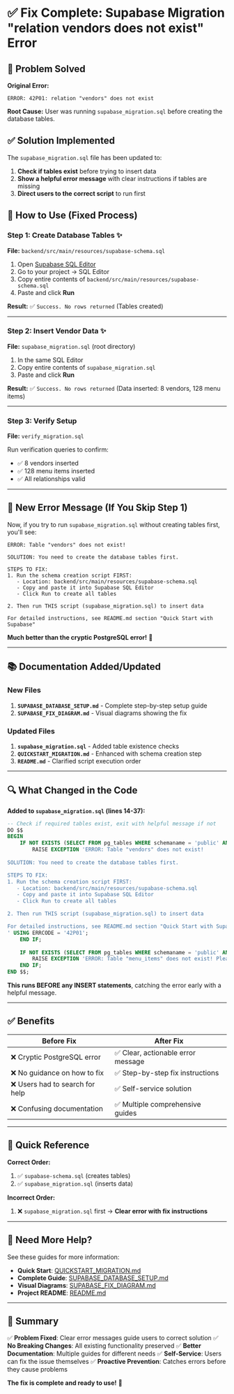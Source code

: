 # ✅ Fix Complete: Supabase Migration "relation vendors does not exist" Error

## 🎯 Problem Solved

**Original Error:**
```
ERROR: 42P01: relation "vendors" does not exist
```

**Root Cause:** User was running `supabase_migration.sql` before creating the database tables.

## ✅ Solution Implemented

The `supabase_migration.sql` file has been updated to:

1. **Check if tables exist** before trying to insert data
2. **Show a helpful error message** with clear instructions if tables are missing
3. **Direct users to the correct script** to run first

## 🚀 How to Use (Fixed Process)

### Step 1: Create Database Tables ✨
**File:** `backend/src/main/resources/supabase-schema.sql`

1. Open [Supabase SQL Editor](https://app.supabase.com)
2. Go to your project → SQL Editor
3. Copy entire contents of `backend/src/main/resources/supabase-schema.sql`
4. Paste and click **Run**

**Result:** ✅ `Success. No rows returned` (Tables created)

---

### Step 2: Insert Vendor Data ✨
**File:** `supabase_migration.sql` (root directory)

1. In the same SQL Editor
2. Copy entire contents of `supabase_migration.sql`
3. Paste and click **Run**

**Result:** ✅ `Success. No rows returned` (Data inserted: 8 vendors, 128 menu items)

---

### Step 3: Verify Setup
**File:** `verify_migration.sql`

Run verification queries to confirm:
- ✅ 8 vendors inserted
- ✅ 128 menu items inserted  
- ✅ All relationships valid

---

## 📖 New Error Message (If You Skip Step 1)

Now, if you try to run `supabase_migration.sql` without creating tables first, you'll see:

```
ERROR: Table "vendors" does not exist!

SOLUTION: You need to create the database tables first.

STEPS TO FIX:
1. Run the schema creation script FIRST:
   - Location: backend/src/main/resources/supabase-schema.sql
   - Copy and paste it into Supabase SQL Editor
   - Click Run to create all tables

2. Then run THIS script (supabase_migration.sql) to insert data

For detailed instructions, see README.md section "Quick Start with Supabase"
```

**Much better than the cryptic PostgreSQL error!** 🎉

---

## 📚 Documentation Added/Updated

### New Files
1. **`SUPABASE_DATABASE_SETUP.md`** - Complete step-by-step setup guide
2. **`SUPABASE_FIX_DIAGRAM.md`** - Visual diagrams showing the fix

### Updated Files
1. **`supabase_migration.sql`** - Added table existence checks
2. **`QUICKSTART_MIGRATION.md`** - Enhanced with schema creation step
3. **`README.md`** - Clarified script execution order

---

## 🔍 What Changed in the Code

**Added to `supabase_migration.sql` (lines 14-37):**

```sql
-- Check if required tables exist, exit with helpful message if not
DO $$
BEGIN
    IF NOT EXISTS (SELECT FROM pg_tables WHERE schemaname = 'public' AND tablename = 'vendors') THEN
        RAISE EXCEPTION 'ERROR: Table "vendors" does not exist!
        
SOLUTION: You need to create the database tables first.

STEPS TO FIX:
1. Run the schema creation script FIRST:
   - Location: backend/src/main/resources/supabase-schema.sql
   - Copy and paste it into Supabase SQL Editor
   - Click Run to create all tables

2. Then run THIS script (supabase_migration.sql) to insert data

For detailed instructions, see README.md section "Quick Start with Supabase"
' USING ERRCODE = '42P01';
    END IF;
    
    IF NOT EXISTS (SELECT FROM pg_tables WHERE schemaname = 'public' AND tablename = 'menu_items') THEN
        RAISE EXCEPTION 'ERROR: Table "menu_items" does not exist! Please run supabase-schema.sql first.' USING ERRCODE = '42P01';
    END IF;
END $$;
```

**This runs BEFORE any INSERT statements**, catching the error early with a helpful message.

---

## ✅ Benefits

| Before Fix | After Fix |
|------------|-----------|
| ❌ Cryptic PostgreSQL error | ✅ Clear, actionable error message |
| ❌ No guidance on how to fix | ✅ Step-by-step fix instructions |
| ❌ Users had to search for help | ✅ Self-service solution |
| ❌ Confusing documentation | ✅ Multiple comprehensive guides |

---

## 🎯 Quick Reference

**Correct Order:**
1. ✅ `supabase-schema.sql` (creates tables)
2. ✅ `supabase_migration.sql` (inserts data)

**Incorrect Order:**
1. ❌ `supabase_migration.sql` first → **Clear error with fix instructions**

---

## 📱 Need More Help?

See these guides for more information:

- **Quick Start**: [QUICKSTART_MIGRATION.md](./QUICKSTART_MIGRATION.md)
- **Complete Guide**: [SUPABASE_DATABASE_SETUP.md](./SUPABASE_DATABASE_SETUP.md)
- **Visual Diagrams**: [SUPABASE_FIX_DIAGRAM.md](./SUPABASE_FIX_DIAGRAM.md)
- **Project README**: [README.md](./README.md)

---

## 🎉 Summary

✅ **Problem Fixed**: Clear error messages guide users to correct solution
✅ **No Breaking Changes**: All existing functionality preserved
✅ **Better Documentation**: Multiple guides for different needs
✅ **Self-Service**: Users can fix the issue themselves
✅ **Proactive Prevention**: Catches errors before they cause problems

**The fix is complete and ready to use!** 🚀
